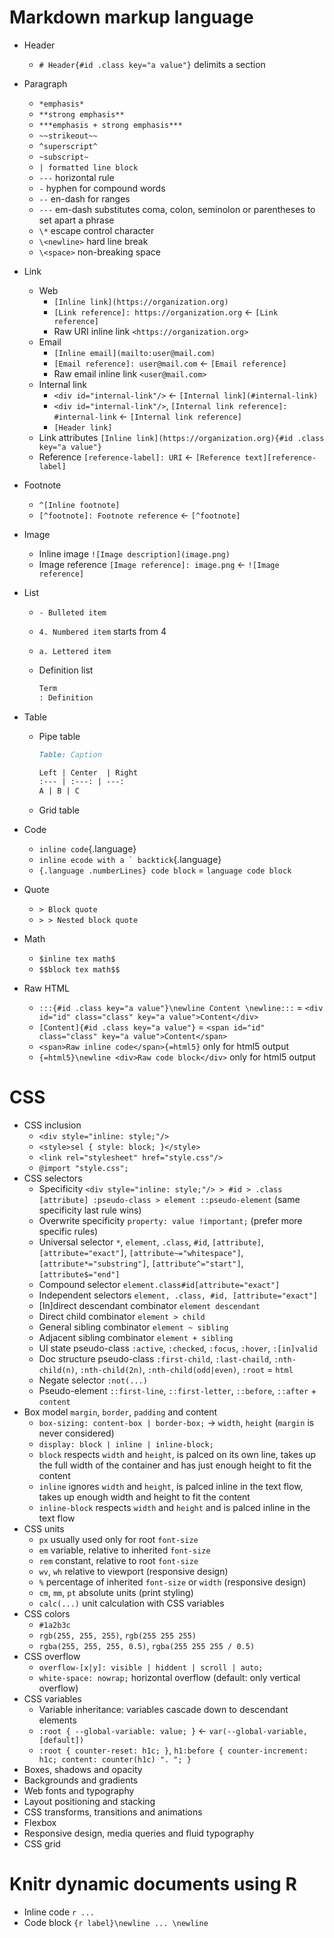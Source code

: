 # Markdown markup language

- Header
    - `# Header{#id .class key="a value"}` delimits a section
- Paragraph
    - `*emphasis*`
    - `**strong emphasis**`
    - `***emphasis + strong emphasis***`
    - `~~strikeout~~`
    - `^superscript^`
    - `~subscript~`
    - `| formatted line block`
    - `---` horizontal rule
    - `-` hyphen for compound words
    - `--` en-dash for ranges
    - `---` em-dash substitutes coma, colon, seminolon or parentheses to set apart a
      phrase
    - `\*` escape control character
    - `\<newline>` hard line break
    - `\<space>` non-breaking space
- Link
    - Web
        - `[Inline link](https://organization.org)`
        - `[Link reference]: https://organization.org` <- `[Link reference]`
        - Raw URI inline link `<https://organization.org>`
    - Email
        - `[Inline email](mailto:user@mail.com)`
        - `[Email reference]: user@mail.com` <- `[Email reference]`
        - Raw email inline link `<user@mail.com>`
    - Internal link
        - `<div id="internal-link"/>` <- `[Internal link](#internal-link)`
        - `<div id="internal-link"/>`, `[Internal link reference]: #internal-link`
          <- `[Internal link reference]`
        - `[Header link]`
    - Link attributes `[Inline link](https://organization.org){#id .class key="a value"}`
    - Reference `[reference-label]: URI` <- `[Reference text][reference-label]`
- Footnote
    - `^[Inline footnote]`
    - `[^footnote]: Footnote reference` <- `[^footnote]`
- Image
    - Inline image `![Image description](image.png)`
    - Image reference `[Image reference]: image.png` <- `![Image reference]`
- List
    - `- Bulleted item`
    - `4. Numbered item` starts from 4
    - `a. Lettered item`
    - Definition list

      ```md
      Term
      : Definition
      ```

- Table
    - Pipe table

      ```md
      Table: Caption

      Left | Center  | Right
      :--- | :---: | ---:
      A | B | C
        ```

    - Grid table
- Code
    - `inline code`{.language}
    - ``inline ecode with a ` backtick``{.language}
    - ```{.language .numberLines} code block``` = ```language code block```
- Quote
    - `> Block quote`
    - `> > Nested block quote`
- Math
    - `$inline tex math$`
    - `$$block tex math$$`
- Raw HTML
    - `:::{#id .class key="a value"}\newline Content \newline:::` =
      `<div id="id" class="class" key="a value">Content</div>`
    - `[Content]{#id .class key="a value"}` =
      `<span id="id" class="class" key="a value">Content</span>`
    - `<span>Raw inline code</span>{=html5}` only for html5 output
    - ```{=html5}\newline <div>Raw code block</div>``` only for html5 output

# CSS

- CSS inclusion
    - `<div style="inline: style;"/>`
    - `<style>sel { style: block; }</style>`
    - `<link rel="stylesheet" href="style.css"/>`
    - `@import "style.css";`
- CSS selectors
    - Specificity `<div style="inline: style;"/> > #id > .class [attribute]
      :pseudo-class > element ::pseudo-element` (same specificity last rule wins)
    - Overwrite specificity `property: value !important;` (prefer more specific rules)
    - Universal selector `*`, `element`, `.class`, `#id`, `[attribute]`,
      `[attribute="exact"]`, `[attribute~="whitespace"]`, `[attribute*="substring"]`,
      `[attribute^="start"]`, `[attribute$="end"]`
    - Compound selector `element.class#id[attribute="exact"]`
    - Independent selectors `element, .class, #id, [attribute="exact"]`
    - [In]direct descendant combinator `element descendant`
    - Direct child combinator `element > child`
    - General sibling combinator `element ~ sibling`
    - Adjacent sibling combinator `element + sibling`
    - UI state pseudo-class `:active`, `:checked`, `:focus`, `:hover`, `:[in]valid`
    - Doc structure pseudo-class `:first-child`, `:last-chaild`, `:nth-child(n)`,
      `:nth-child(2n)`, `:nth-child(odd|even)`, `:root` = `html`
    - Negate selector `:not(...)`
    - Pseudo-element `::first-line`, `::first-letter`, `::before`, `::after` + `content`
- Box model `margin`, `border`, `padding` and content
    - `box-sizing: content-box | border-box;` -> `width`, `height` (`margin` is never
      considered)
    - `display: block | inline | inline-block;`
    - `block` respects `width` and `height`, is palced on its own line, takes up the
      full width of the container and has just enough height to fit the content
    - `inline` ignores `width` and `height`, is palced inline in the text flow, takes up
      enough width and height to fit the content
    - `inline-block` respects `width` and `height` and is palced inline in the text flow
- CSS units
    - `px` usually used only for root `font-size`
    - `em` variable, relative to inherited `font-size`
    - `rem` constant, relative to root `font-size`
    - `wv`, `wh` relative to viewport (responsive design)
    - `%` percentage of inherited `font-size` or `width` (responsive design)
    - `cm`, `mm`, `pt` absolute units (print styling)
    - `calc(...)` unit calculation with CSS variables
- CSS colors
    - `#1a2b3c`
    - `rgb(255, 255, 255)`, `rgb(255 255 255)`
    - `rgba(255, 255, 255, 0.5)`, `rgba(255 255 255 / 0.5)`
- CSS overflow
    - `overflow-[x|y]: visible | hiddent | scroll | auto;`
    - `white-space: nowrap;` horizontal overflow (default: only vertical overflow)
- CSS variables
    - Variable inheritance: variables cascade down to descendant elements
    - `:root { --global-variable: value; }` <- `var(--global-variable, [default])`
    -  `:root { counter-reset: h1c; }`, `h1:before { counter-increment: h1c;
       content: counter(h1c) ". "; }`
- Boxes, shadows and opacity
- Backgrounds and gradients
- Web fonts and typography
- Layout positioning and stacking
- CSS transforms, transitions and animations
- Flexbox
- Responsive design, media queries and fluid typography
- CSS grid

# Knitr dynamic documents using R

- Inline code `r ...`
- Code block ```{r label}\newline ... \newline```
